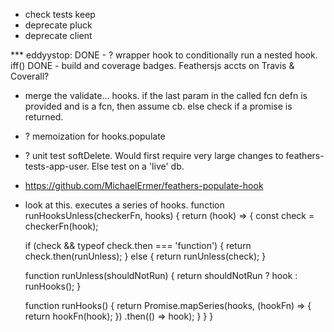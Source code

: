 - check tests keep
- deprecate pluck
- deprecate client



*** eddyystop:
DONE - ? wrapper hook to conditionally run a nested hook. iff()
DONE - build and coverage badges. Feathersjs accts on Travis & Coverall? 

- merge the validate... hooks.
if the last param in the called fcn defn is provided and is a fcn, then assume cb.
else check if a promise is returned.
- ? memoization for hooks.populate
- ? unit test softDelete. Would first require very large changes to feathers-tests-app-user.
Else test on a 'live' db.
- https://github.com/MichaelErmer/feathers-populate-hook
- look at this. executes a series of hooks.
function runHooksUnless(checkerFn, hooks) {
  return (hook) => {
    const check = checkerFn(hook);

    if (check && typeof check.then === 'function') {
      return check.then(runUnless);
    } else {
      return runUnless(check);
    }

    function runUnless(shouldNotRun) {
      return shouldNotRun ? hook : runHooks();
    }

    function runHooks() {
      return Promise.mapSeries(hooks, (hookFn) => {
        return hookFn(hook);
      })
      .then(() => hook);
    }
  }
}